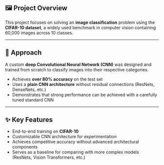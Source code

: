 ## 🖼️ Project Overview

This project focuses on solving an **image classification** problem using the **CIFAR-10 dataset**, a widely used benchmark in computer vision containing 60,000 images across 10 classes.  

---

## 🧠 Approach

A custom **deep Convolutional Neural Network (CNN)** was designed and trained from scratch to classify images into their respective categories.  
- Achieves **over 80% accuracy** on the test set  
- Uses a **plain CNN architecture** without residual connections (ResNets, DenseNets, etc.)  
- Demonstrates that strong performance can be achieved with a carefully tuned standard CNN  

---

## ✨ Key Features

- End-to-end training on **CIFAR-10**  
- Customizable CNN architecture for experimentation  
- Achieves competitive accuracy without advanced architectural components  
- Serves as a baseline for comparing with more complex models (ResNets, Vision Transformers, etc.)  
